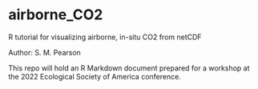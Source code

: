 # airborne_CO2
R tutorial for visualizing airborne, in-situ CO2 from netCDF

Author: S. M. Pearson

This repo will hold an R Markdown document prepared for a workshop at the 2022 Ecological Society of America conference.

